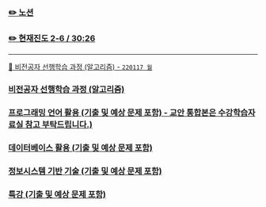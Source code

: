 ### [✏️ 노션](https://jhcode.notion.site/220117-bd6b3252230343ffa0b42d0ca761822b)
### [✏️ 현재진도 2-6 / 30:26](https://www.notion.so/jhcode/220117-bd6b3252230343ffa0b42d0ca761822b#1ba99020a29b40e8887d8bed58d8c005)
---
[📁 비전공자 선행학습 과정 (알고리즘) -  `220117 월`](https://github.com/jhy0409/jhy0409/tree/main/0%20%EC%82%B0%EC%97%85%EA%B8%B0%EC%82%AC%20%EC%9E%90%EA%B2%A9%EC%A6%9D/%E1%84%87%E1%85%B5%E1%84%8C%E1%85%A5%E1%86%AB%E1%84%80%E1%85%A9%E1%86%BC%E1%84%8C%E1%85%A1%20%E1%84%89%E1%85%A5%E1%86%AB%E1%84%92%E1%85%A2%E1%86%BC%E1%84%92%E1%85%A1%E1%86%A8%E1%84%89%E1%85%B3%E1%86%B8%20%E1%84%80%E1%85%AA%E1%84%8C%E1%85%A5%E1%86%BC%20(%E1%84%8B%E1%85%A1%E1%86%AF%E1%84%80%E1%85%A9%E1%84%85%E1%85%B5%E1%84%8C%E1%85%B3%E1%86%B7))

### [비전공자 선행학습 과정 (알고리즘)](https://www.notion.so/jhcode/220117-bd6b3252230343ffa0b42d0ca761822b#f37f4169c1aa4924a0419f8b2d6d53de)
### [프로그래밍 언어 활용 (기출 및 예상 문제 포함) - 교안 통합본은 수강학습자료실 참고 부탁드립니다.)](https://www.notion.so/jhcode/220117-bd6b3252230343ffa0b42d0ca761822b#9ae2dbd272d64dc1bd77292105962a21)
### [데이터베이스 활용 (기출 및 예상 문제 포함)](https://www.notion.so/jhcode/220117-bd6b3252230343ffa0b42d0ca761822b#fbb5893279134e1e99ec07fb3d271488)
### [정보시스템 기반 기술 (기출 및 예상 문제 포함)](https://www.notion.so/jhcode/220117-bd6b3252230343ffa0b42d0ca761822b#ae8f20c6d75b4d1d922048ae307e171f)
### [특강 (기출 및 예상 문제 포함)](https://www.notion.so/jhcode/220117-bd6b3252230343ffa0b42d0ca761822b#6282fb9f8e19454eaf6bb8f2d7af236c)
